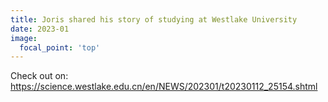 ```yaml
---
title: Joris shared his story of studying at Westlake University
date: 2023-01
image:
  focal_point: 'top'
---
```


Check out on: https://science.westlake.edu.cn/en/NEWS/202301/t20230112_25154.shtml